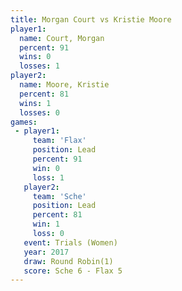 ```yaml
---
title: Morgan Court vs Kristie Moore
player1:              
  name: Court, Morgan 
  percent: 91         
  wins: 0             
  losses: 1           
player2:              
  name: Moore, Kristie
  percent: 81         
  wins: 1             
  losses: 0           
games:
 - player1:        
     team: 'Flax'  
     position: Lead
     percent: 91   
     win: 0        
     loss: 1       
   player2:        
     team: 'Sche'  
     position: Lead
     percent: 81   
     win: 1        
     loss: 0       
   event: Trials (Women) 
   year: 2017            
   draw: Round Robin(1)  
   score: Sche 6 - Flax 5
---
```


